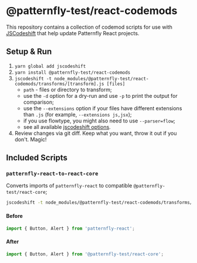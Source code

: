 # @patternfly-test/react-codemods

This repository contains a collection of codemod scripts for use with
[JSCodeshift](https://github.com/facebook/jscodeshift) that help update Patternfly React projects.

## Setup & Run

1. `yarn global add jscodeshift`
2. `yarn install @patternfly-test/react-codemods`
3. `jscodeshift -t node_modules/@patternfly-test/react-codemods/transforms/[transform].js [files]`
   * `path` - files or directory to transform;
   * use the `-d` option for a dry-run and use `-p` to print the output for comparison;
   * use the `--extensions` option if your files have different extensions than `.js` (for example, `--extensions js,jsx`);
   * if you use flowtype, you might also need to use `--parser=flow`;
   * see all available [jscodeshift options](https://github.com/facebook/jscodeshift#usage-cli).
4. Review changes via git diff. Keep what you want, throw it out if you don't. Magic!


## Included Scripts

### `patternfly-react-to-react-core`

Converts imports of `patternfly-react` to compatible `@patternfly-test/react-core`;

```sh
jscodeshift -t node_modules/@patternfly-test/react-codemods/transforms/patternfly-react-to-react-core.js <path>
```
#### Before
```jsx
import { Button, Alert } from 'patternfly-react';
```

#### After
```jsx
import { Button, Alert } from '@patternfly-test/react-core';
```
